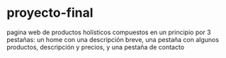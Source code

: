 # proyecto-final
pagina web de productos holísticos 
compuestos en un principio por 3 pestañas: 
un home con una descripción breve, 
una pestaña con algunos productos, descripción y precios, 
y una pestaña de contacto
